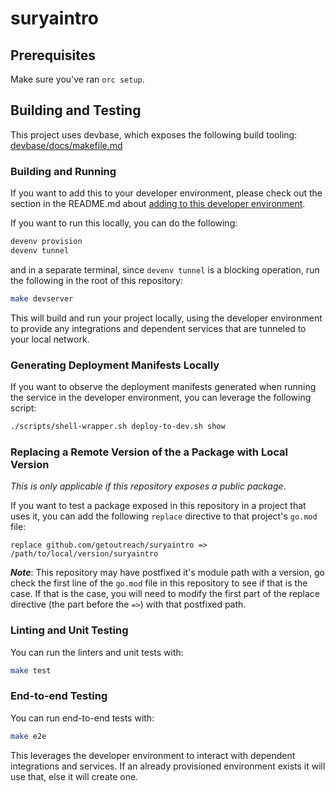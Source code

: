 # suryaintro

## Prerequisites
Make sure you've ran `orc setup`.

## Building and Testing

This project uses devbase, which exposes the following build tooling: [devbase/docs/makefile.md](https://github.com/getoutreach/devbase/blob/main/docs/makefile.md)
### Building and Running

If you want to add this to your developer environment, please check out the section in the
README.md about [adding to this developer environment](https://github.com/getoutreach/suryaintro#add-to-your-development-environment).

If you want to run this locally, you can do the following:

```bash
devenv provision
devenv tunnel
```

and in a separate terminal, since `devenv tunnel` is a blocking operation, run the following
in the root of this repository:

```bash
make devserver
```

This will build and run your project locally, using the developer environment to provide any
integrations and dependent services that are tunneled to your local network.

### Generating Deployment Manifests Locally

If you want to observe the deployment manifests generated when running the service in the developer
environment, you can leverage the following script:

```bash
./scripts/shell-wrapper.sh deploy-to-dev.sh show
```

### Replacing a Remote Version of the a Package with Local Version

_This is only applicable if this repository exposes a public package_.

If you want to test a package exposed in this repository in a project that uses it, you can
add the following `replace` directive to that project's `go.mod` file:

```
replace github.com/getoutreach/suryaintro => /path/to/local/version/suryaintro
```

**_Note_**: This repository may have postfixed it's module path with a version, go check the first
line of the `go.mod` file in this repository to see if that is the case. If that is the case,
you will need to modify the first part of the replace directive (the part before the `=>`) with
that postfixed path.

### Linting and Unit Testing

You can run the linters and unit tests with:

```bash
make test
```
### End-to-end Testing

You can run end-to-end tests with:

```bash
make e2e
```

This leverages the developer environment to interact with dependent integrations and services. If
an already provisioned environment exists it will use that, else it will create one.
